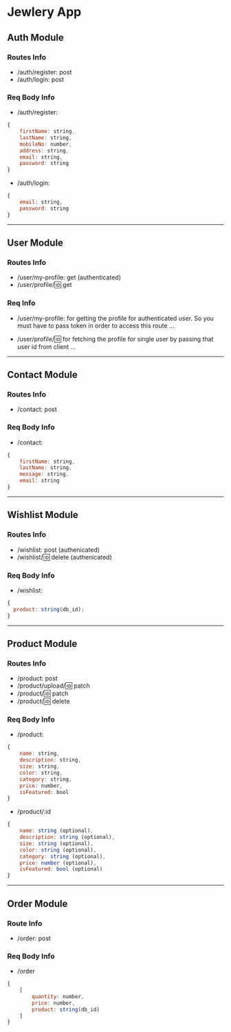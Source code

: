 # Jewlery App

## Auth Module

### Routes Info

- /auth/register: post
- /auth/login: post

### Req Body Info

- /auth/register:

```js
{
    firstName: string,
    lastName: string,
    mobileNo: number,
    address: string,
    email: string,
    password: string
}
```

- /auth/login:

```js
{
    email: string,
    password: string
}
```

---

## User Module

### Routes Info

- /user/my-profile: get (authenticated)
- /user/profile/:id: get

### Req Info

- /user/my-profile: for getting the profile for authenticated user. So you must have to pass token in order to access this route ...

- /user/profile/:id: for fetching the profile for single user by passing that user id from client ...

---

## Contact Module

### Routes Info

- /contact: post

### Req Body Info

- /contact:

```js
{
    firstName: string,
    lastName: string,
    message: string,
    email: string
}
```

---

## Wishlist Module

### Routes Info

- /wishlist: post (authenicated)
- /wishlist/:id: delete (authenicated)

### Req Body Info

- /wishlist:

```js
{
  product: string(db_id);
}
```

---

## Product Module

### Routes Info

- /product: post
- /product/upload/:id: patch
- /product/:id: patch
- /product/:id: delete

### Req Body Info

- /product:

```js
{
    name: string,
    description: string,
    size: string,
    color: string,
    category: string,
    price: number,
    isFeatured: bool
}
```

- /product/:id

```js
{
    name: string (optional),
    description: string (optional),
    size: string (optional),
    color: string (optional),
    category: string (optional),
    price: number (optional),
    isFeatured: bool (optional)
}
```

---

## Order Module

### Route Info

- /order: post

### Req Body Info

- /order

```js
{
    [
        quantity: number,
        price: number,
        product: string(db_id)
    ]
}
```

